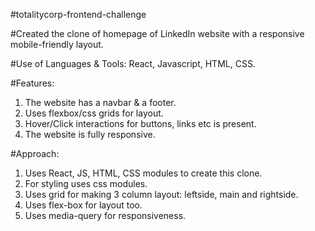 #totalitycorp-frontend-challenge

#Created the clone of homepage of LinkedIn website with a responsive mobile-friendly layout.

#Use of Languages & Tools: React, Javascript, HTML, CSS.

#Features:
1. The website has a navbar & a footer.
2. Uses flexbox/css grids for layout.
3. Hover/Click interactions for buttons, links etc is present.
4. The website is fully responsive.

#Approach:
1. Uses React, JS, HTML, CSS modules to create this clone.
2. For styling uses css modules.
3. Uses grid for making 3 column layout: leftside, main and rightside.
4. Uses flex-box for layout too.
5. Uses media-query for responsiveness.
